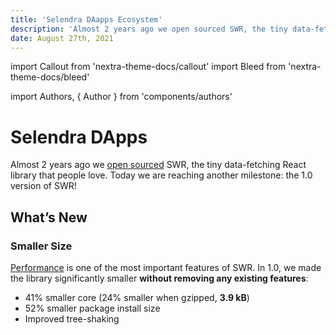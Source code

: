 ```yaml
---
title: 'Selendra DAapps Ecosystem'
description: 'Almost 2 years ago we open sourced SWR, the tiny data-fetching React library that people love. Today we are reaching another milestone: the 1.0 version of SWR.'
date: August 27th, 2021
---
```


import Callout from 'nextra-theme-docs/callout'
import Bleed from 'nextra-theme-docs/bleed'

import Authors, { Author } from 'components/authors'

# Selendra DApps

<Authors date="August 27th, 2021">
  <Author name="Rithy Thul" link="https://github.com/rithythul" />
  <Author name="Nath Lay" link="https://github.com/selendra" />
</Authors>

Almost 2 years ago we [open sourced](https://twitter.com/vercel/status/1188911002626097157) SWR, the tiny data-fetching React library that people love. Today we are reaching another milestone: the 1.0 version of SWR!

## What’s New

### Smaller Size

[Performance](/docs/advanced/performance) is one of the most important features of SWR. In 1.0, we made the library significantly smaller **without removing any existing features**:

- 41% smaller core (24% smaller when gzipped, **3.9 kB**)
- 52% smaller package install size
- Improved tree-shaking

